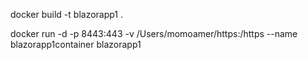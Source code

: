 docker build -t blazorapp1 .

docker run -d -p 8443:443 -v /Users/momoamer/https:/https --name blazorapp1container blazorapp1

